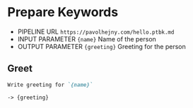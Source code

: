 # Prepare Keywords

-   PIPELINE URL `https://pavolhejny.com/hello.ptbk.md`
-   INPUT PARAMETER `{name}` Name of the person
-   OUTPUT PARAMETER `{greeting}` Greeting for the person

## Greet

```markdown
Write greeting for `{name}`
```

`-> {greeting}`

